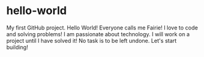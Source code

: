 # hello-world
My first GitHub project.
Hello World! Everyone calls me Fairie! I love to code and solving problems! I am passionate about technology. I will work on a project until I have solved it! No task is to be left undone. Let's start building!
